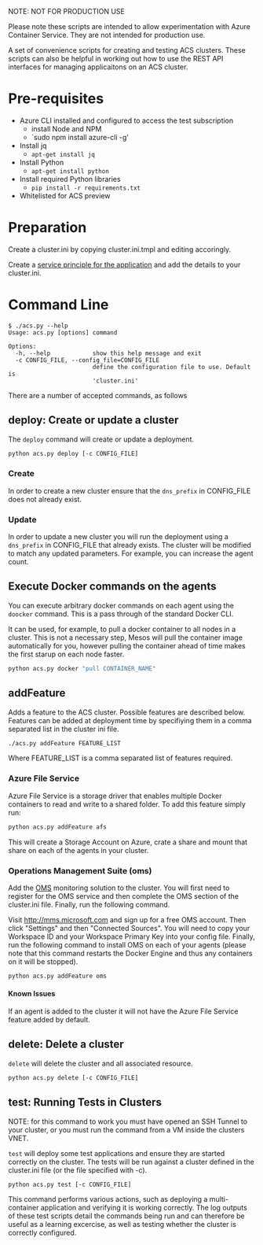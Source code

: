 NOTE: NOT FOR PRODUCTION USE

Please note these scripts are intended to allow experimentation with Azure Container Service. They are not intended for production use.

A set of convenience scripts for creating and testing ACS
clusters. These scripts can also be helpful in working out how to use
the REST API interfaces for managing applicaitons on an ACS cluster.

# Pre-requisites

  * Azure CLI installed and configured to access the test subscription
    * install Node and NPM
    * `sudo npm install azure-cli -g'
  * Install jq
    * `apt-get install jq`
  * Install Python
    * `apt-get install python`
  * Install required Python libraries
    * `pip install -r requirements.txt`
  * Whitelisted for ACS preview

# Preparation

Create a cluster.ini by copying cluster.ini.tmpl and editing accoringly.

Create a [service principle for the
application](http://rgardler.github.io/2016/02/10/create_keys_for_an_application_to_manage_azure)
and add the details to your cluster.ini.

# Command Line

```
$ ./acs.py --help
Usage: acs.py [options] command

Options:
  -h, --help            show this help message and exit
  -c CONFIG_FILE, --config_file=CONFIG_FILE
                        define the configuration file to use. Default is
                        'cluster.ini'
```

There are a number of accepted commands, as follows

## deploy: Create or update a cluster

The `deploy` command will create or update a deployment. 

```bash
python acs.py deploy [-c CONFIG_FILE]
```

### Create

In order to create a new cluster ensure that the `dns_prefix` in
CONFIG_FILE does not already exist.

### Update

In order to update a new cluster you will run the deployment using a
`dns_prefix` in CONFIG_FILE that already exists. The cluster will be
modified to match any updated parameters. For example, you can
increase the agent count.

## Execute Docker commands on the agents

You can execute arbitrary docker commands on each agent using the
`doocker` command. This is a pass through of the standard Docker
CLI.

It can be used, for example, to pull a docker container to all nodes
in a cluster. This is not a necessary step, Mesos will pull the
container image automatically for you, however pulling the container
ahead of time makes the first starup on each node faster.

```bash
python acs.py docker "pull CONTAINER_NAME"
```

## addFeature

Adds a feature to the ACS cluster. Possible features are described
below. Features can be added at deployment time by specifiying them in
a comma separated list in the cluster ini file.

```bash
./acs.py addFeature FEATURE_LIST
```

Where FEATURE_LIST is a comma separated list of features required.

### Azure File Service

Azure File Service is a storage driver that enables multiple Docker
containers to read and write to a shared folder. To add this feature
simply run:

```bash
python acs.py addFeature afs
```

This will create a Storage Account on Azure, crate a share and mount
that share on each of the agents in your cluster.

### Operations Management Suite (oms)

Add the
[OMS](https://blogs.technet.microsoft.com/momteam/2015/11/03/announcing-linux-docker-container-management-with-oms/)
monitoring solution to the cluster. You will first need to register
for the OMS service and then complete the OMS section of the
cluster.ini file. Finally, run the following command.

Visit http://mms.microsoft.com and sign up for a free OMS
account. Then click "Settings" and then "Connected Sources". You will
need to copy your Workspace ID and your Workspace Primary Key into
your config file. Finally, run the following command to install OMS on
each of your agents (please note that this command restarts the Docker
Engine and thus any containers on it will be stopped).

```bash
python acs.py addFeature oms
```


#### Known Issues

If an agent is added to the cluster it will not have the Azure File
Service feature added by default.

## delete: Delete a cluster

`delete` will delete the cluster and all associated resource.

```bash
python acs.py delete [-c CONFIG_FILE]
```

## test: Running Tests in Clusters

NOTE: for this command to work you must have opened an SSH Tunnel to
your cluster, or you must run the command from a VM inside the
clusters VNET.

`test` will deploy some test applications and ensure they are started
correctly on the cluster. The tests will be run against a cluster
defined in the cluster.ini file (or the file specified with -c).

```bash
python acs.py test [-c CONFIG_FILE]
```

This command performs various actions, such as deploying a
multi-container application and verifying it is working correctly. The
log outputs of these test scripts detail the commands being run and
can therefore be useful as a learning excercise, as well as testing
whether the cluster is correctly configured.
